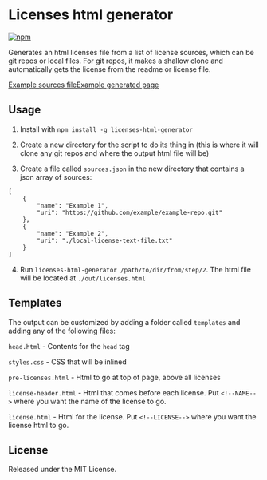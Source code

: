 Licenses html generator
=======================

[ ![npm](https://img.shields.io/npm/v/licenses-html-generator.svg) ](https://www.npmjs.com/package/licenses-html-generator)

Generates an html licenses file from a list of license sources, which can be git repos or local files. For git repos, it makes a shallow clone and automatically gets the license from the readme or license file.

[Example sources file](http://stephentuso.github.io/licenses-html-generator/sources.json)[Example generated page](http://stephentuso.github.io/licenses-html-generator/licenses.html)

Usage
-----

1) Install with `npm install -g licenses-html-generator`

2) Create a new directory for the script to do its thing in (this is where it will clone any git repos and where the output html file will be)

3) Create a file called `sources.json` in the new directory that contains a json array of sources:

```
[
    {
        "name": "Example 1",
        "uri": "https://github.com/example/example-repo.git"
    },
    {
        "name": "Example 2",
        "uri": "./local-license-text-file.txt"
    }
]

```

4) Run `licenses-html-generator /path/to/dir/from/step/2`. The html file will be located at `./out/licenses.html`

Templates
---------

The output can be customized by adding a folder called `templates` and adding any of the following files:

`head.html` - Contents for the `head` tag

`styles.css` - CSS that will be inlined

`pre-licenses.html` - Html to go at top of page, above all licenses

`license-header.html` - Html that comes before each license. Put `<!--NAME-->` where you want the name of the license to go.

`license.html` - Html for the license. Put `<!--LICENSE-->` where you want the license html to go.

License
-------

Released under the MIT License.
